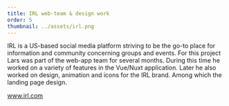 ```yaml
---
title: IRL web-team & design work
order: 5
thumbnail: ../assets/irl.png
---
```


IRL is a US-based social media platform striving to be the go-to place for information and community concerning groups and events. For this project Lars was part of the web-app team for several months. During this time he worked on a variety of features in the Vue/Nuxt application. Later he also worked on design, animation and icons for the IRL brand. Among which the landing page design.

<a href="https://www.irl.com/" target="_blank">www.irl.com</a>